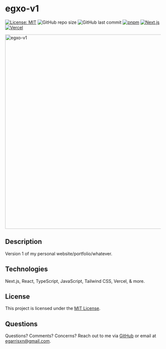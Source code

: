 # egxo-v1

[![License: MIT](https://img.shields.io/badge/License-MIT-yellow.svg)](https://opensource.org/licenses/MIT)
![GitHub repo size](https://img.shields.io/github/repo-size/egarrisxn/egxo-v1)
![GitHub last commit](https://img.shields.io/github/last-commit/egarrisxn/egxo-v1)
[![pnpm](https://img.shields.io/badge/package%20manager-pnpm-blueviolet)](https://pnpm.io)
[![Next.js](https://img.shields.io/badge/Next.js-v15-black?logo=next.js)](https://nextjs.org)
[![Vercel](https://img.shields.io/badge/Vercel-deployed-brightgreen?logo=vercel)](https://egxo.dev)

<img width="1200" height="630" alt="egxo-v1" src="https://github.com/user-attachments/assets/998d50fa-6ab3-4abe-954a-33bd02d777e9" />

## Description

Version 1 of my personal website/portfolio/whatever.

## Technologies

Next.js, React, TypeScript, JavaScript, Tailwind CSS, Vercel, & more.

## License

This project is licensed under the [MIT License](LICENSE).

## Questions

Questions? Comments? Concerns? Reach out to me via [GitHub](https://github.com/egarrisxn) or email at egarrisxn@gmail.com.
